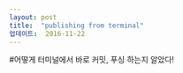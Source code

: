 ```yaml
---
layout: post
title:  "publishing from terminal"
업데이트:  2016-11-22
---
```


#어떻게 터미널에서 바로 커밋, 푸싱 하는지 알았다!
